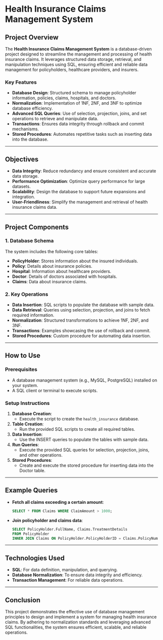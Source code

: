 
# Health Insurance Claims Management System

## Project Overview
The **Health Insurance Claims Management System** is a database-driven project designed to streamline the management and processing of health insurance claims. It leverages structured data storage, retrieval, and manipulation techniques using SQL, ensuring efficient and reliable data management for policyholders, healthcare providers, and insurers.

### Key Features
- **Database Design**: Structured schema to manage policyholder information, policies, claims, hospitals, and doctors.
- **Normalization**: Implementation of 1NF, 2NF, and 3NF to optimize database efficiency.
- **Advanced SQL Queries**: Use of selection, projection, joins, and set operations to retrieve and manipulate data.
- **Transactions**: Ensures data integrity through rollback and commit mechanisms.
- **Stored Procedures**: Automates repetitive tasks such as inserting data into the database.

---

## Objectives
- **Data Integrity**: Reduce redundancy and ensure consistent and accurate data storage.
- **Performance Optimization**: Optimize query performance for large datasets.
- **Scalability**: Design the database to support future expansions and integration.
- **User-Friendliness**: Simplify the management and retrieval of health insurance claims data.

---

## Project Components

### 1. Database Schema
The system includes the following core tables:
- **PolicyHolder**: Stores information about the insured individuals.
- **Policy**: Details about insurance policies.
- **Hospital**: Information about healthcare providers.
- **Doctor**: Details of doctors associated with hospitals.
- **Claims**: Data about insurance claims.

### 2. Key Operations
- **Data Insertion**: SQL scripts to populate the database with sample data.
- **Data Retrieval**: Queries using selection, projection, and joins to fetch required information.
- **Normalization**: Structured transformations to achieve 1NF, 2NF, and 3NF.
- **Transactions**: Examples showcasing the use of rollback and commit.
- **Stored Procedures**: Custom procedure for automating data insertion.

---

## How to Use

### Prerequisites
- A database management system (e.g., MySQL, PostgreSQL) installed on your system.
- A SQL client or terminal to execute scripts.

### Setup Instructions
1. **Database Creation**:
   - Execute the script to create the `health_insurance` database.
2. **Table Creation**:
   - Run the provided SQL scripts to create all required tables.
3. **Data Insertion**:
   - Use the INSERT queries to populate the tables with sample data.
4. **Run Queries**:
   - Execute the provided SQL queries for selection, projection, joins, and other operations.
5. **Stored Procedures**:
   - Create and execute the stored procedure for inserting data into the Doctor table.

---

## Example Queries
- **Fetch all claims exceeding a certain amount**:
  ```sql
  SELECT * FROM Claims WHERE ClaimAmount > 1000;
  ```
- **Join policyholder and claims data**:
  ```sql
  SELECT PolicyHolder.FullName, Claims.TreatmentDetails
  FROM PolicyHolder
  INNER JOIN Claims ON PolicyHolder.PolicyHolderID = Claims.PolicyNumber;
  ```

---

## Technologies Used
- **SQL**: For data definition, manipulation, and querying.
- **Database Normalization**: To ensure data integrity and efficiency.
- **Transaction Management**: For reliable data operations.

---

## Conclusion
This project demonstrates the effective use of database management principles to design and implement a system for managing health insurance claims. By adhering to normalization standards and leveraging advanced SQL functionalities, the system ensures efficient, scalable, and reliable operations.
